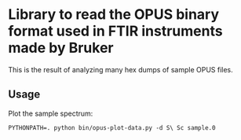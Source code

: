 # Library to read the OPUS binary format used in FTIR instruments made by Bruker

This is the result of analyzing many hex dumps of sample OPUS files.


## Usage

Plot the sample spectrum:

```
PYTHONPATH=. python bin/opus-plot-data.py -d S\ Sc sample.0
```
